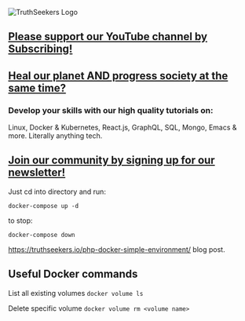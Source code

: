 ![TruthSeekers Logo](https://truthseekers.io/wp-content/uploads/2021/05/ts-logo-dark-horizontal549x181.jpg)

## [Please support our YouTube channel by Subscribing!](https://www.youtube.com/channel/UCa0s8d-23qP7RmIMZ54x7Ug)

## [Heal our planet AND progress society at the same time?](https://truthseekers.io/support-nuclear/)

### Develop your skills with our high quality tutorials on:

Linux, Docker & Kubernetes, React.js, GraphQL, SQL, Mongo, Emacs & more. Literally anything tech.

## [Join our community by signing up for our newsletter!](https://truthseekers.io/latest-tutorials-signup/)

Just cd into directory and run:

`docker-compose up -d`

to stop:

`docker-compose down`

https://truthseekers.io/php-docker-simple-environment/ blog post.

## Useful Docker commands

List all existing volumes
`docker volume ls`

Delete specific volume
`docker volume rm <volume name>`
